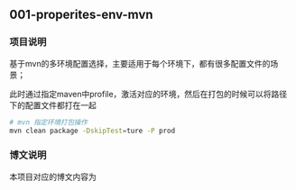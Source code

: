 ## 001-properites-env-mvn

### 项目说明

基于mvn的多环境配置选择，主要适用于每个环境下，都有很多配置文件的场景；

此时通过指定maven中profile，激活对应的环境，然后在打包的时候可以将路径下的配置文件都打在一起

```bash
# mvn 指定环境打包操作
mvn clean package -DskipTest=ture -P prod
```

### 博文说明

本项目对应的博文内容为

